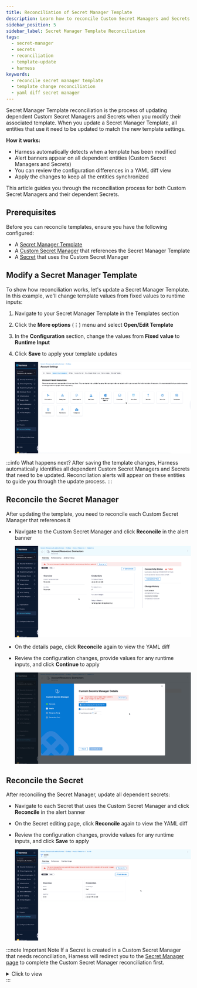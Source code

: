 ```yaml
---
title: Reconciliation of Secret Manager Template
description: Learn how to reconcile Custom Secret Managers and Secrets when their referenced Secret Manager Template is updated to keep configurations in sync and avoid pipeline failures.
sidebar_position: 5
sidebar_label: Secret Manager Template Reconciliation
tags:
  - secret-manager
  - secrets
  - reconciliation
  - template-update
  - harness
keywords:
  - reconcile secret manager template
  - template change reconciliation
  - yaml diff secret manager
---
```


Secret Manager Template reconciliation is the process of updating dependent Custom Secret Managers and Secrets when you modify their associated template. When you update a Secret Manager Template, all entities that use it need to be updated to match the new template settings.

**How it works:**
- Harness automatically detects when a template has been modified
- Alert banners appear on all dependent entities (Custom Secret Managers and Secrets)
- You can review the configuration differences in a YAML diff view
- Apply the changes to keep all the entities synchronized

This article guides you through the reconciliation process for both Custom Secret Managers and their dependent Secrets.

## Prerequisites

Before you can reconcile templates, ensure you have the following configured:

- A [Secret Manager Template](/docs/platform/templates/create-a-secret-manager-template)
- A [Custom Secret Manager](https://developer.harness.io/docs/platform/secrets/secrets-management/custom-secret-manager/) that references the Secret Manager Template
- A [Secret](https://developer.harness.io/docs/platform/secrets/secrets-management/harness-secret-manager-overview) that uses the Custom Secret Manager

## Modify a Secret Manager Template

To show how reconciliation works, let's update a Secret Manager Template. In this example, we'll change template values from fixed values to runtime inputs:

1. Navigate to your Secret Manager Template in the Templates section

2. Click the **More options** (⋮) menu and select **Open/Edit Template**

3. In the **Configuration** section, change the values from **Fixed value** to **Runtime Input**

4. Click **Save** to apply your template updates

   ![](../static/reconcile-update-template.gif)

:::info What happens next?
After saving the template changes, Harness automatically identifies all dependent Custom Secret Managers and Secrets that need to be updated. Reconciliation alerts will appear on these entities to guide you through the update process.
:::

## Reconcile the Secret Manager

After updating the template, you need to reconcile each Custom Secret Manager that references it

- Navigate to the Custom Secret Manager and click **Reconcile** in the alert banner

   ![](../static/reconcile-sm.gif)

- On the details page, click **Reconcile** again to view the YAML diff

- Review the configuration changes, provide values for any runtime inputs, and click **Continue** to apply

   ![](../static/reconcile-sm-1.gif)

## Reconcile the Secret

After reconciling the Secret Manager, update all dependent secrets:

- Navigate to each Secret that uses the Custom Secret Manager and click **Reconcile** in the alert banner

- On the Secret editing page, click **Reconcile** again to view the YAML diff

- Review the configuration changes, provide values for any runtime inputs, and click **Save** to apply

   ![](../static/reconcile-secret.gif) 

:::note Important Note
If a Secret is created in a Custom Secret Manager that needs reconciliation, Harness will redirect you to the [Secret Manager page](#reconcile-the-secret-manager) to complete the Custom Secret Manager reconciliation first.
    <details>
        <summary>Click to view</summary>
        <p>
        ![](../static/cst-reconcile.gif)
        </p>
    </details>
:::   